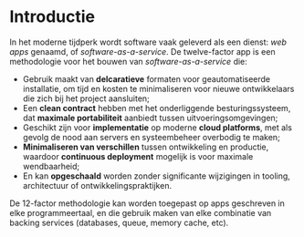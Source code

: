 Introductie
============

In het moderne tijdperk wordt software vaak geleverd als een dienst: *web apps* genaamd, of *software-as-a-service*. De twelve-factor app is een methodologie voor het bouwen van *software-as-a-service* die:

* Gebruik maakt van **delcaratieve** formaten voor geautomatiseerde installatie, om tijd en kosten te minimaliseren voor nieuwe ontwikkelaars die zich bij het project aansluiten;
* Een **clean contract** hebben met het onderliggende besturingssysteem, dat **maximale portabiliteit** aanbiedt tussen uitvoeringsomgevingen;
* Geschikt zijn voor **implementatie** op moderne **cloud platforms**, met als gevolg de nood aan servers en systeembeheer overbodig te maken;
* **Minimaliseren van verschillen** tussen ontwikkeling en productie, waardoor **continuous deployment** mogelijk is voor maximale wendbaarheid;
* En kan **opgeschaald** worden zonder significante wijzigingen in tooling, architectuur of ontwikkelingspraktijken.

De 12-factor methodologie kan worden toegepast op apps geschreven in elke programmeertaal, en die gebruik maken van elke combinatie van backing services (databases, queue, memory cache, etc). 